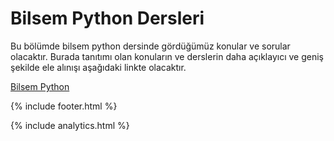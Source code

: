 # Bilsem Python Dersleri

Bu bölümde bilsem python dersinde gördüğümüz konular ve sorular olacaktır. Burada tanıtımı olan konuların ve derslerin daha açıklayıcı ve geniş şekilde ele alınışı aşağıdaki linkte olacaktır.

[Bilsem Python](https://github.com/sonsuzus/BilsemPython)

{% include footer.html %}

{% include analytics.html %}
